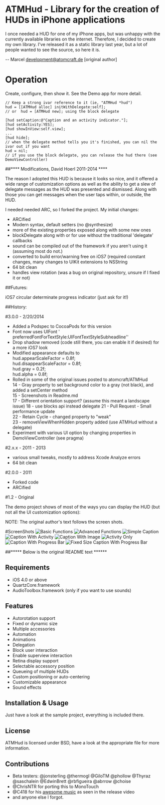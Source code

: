 ATMHud - Library for the creation of HUDs in iPhone applications
================================================================
I once needed a HUD for one of my iPhone apps, but was unhappy with the currently available libraries on the internet. Therefore, I decided to create my own library. I've released it as a static library last year, but a lot of people wanted to see the source, so here it is.

-- Marcel <development@atomcraft.de> [original author]

# Operation

Create, configure, then show it. See the Demo app for more detail.

	// Keep a strong ivar reference to it (ie, "ATMHud *hud")
	hud = [[ATMHud alloc] initWithDelegate:self];  
	// or  hud = [ATMHud new]; using the block delegate

	[hud setCaption:@"Caption and an activity indicator."];
	[hud setActivity:YES];
	[hud showInView:self.view];
	...
	[hud hide];
	// when the delegate method tells you it's finished, you can nil the ivar out if you want
	hud = nil;
	// if you use the block delegate, you can release the hud there (see DemoViewController)

##**** Modifications, David Hoerl 2011-2014 ****

The reason I adopted this HUD is because it looks so nice, and it offered a wide range of customization options as well as the ability to get a slew of delegate messages as the HUD was presented and dismissed. Along with those you can get messages when the user taps within, or outside, the HUD.

I needed needed ARC, so I forked the project. My initial changes:    

 * ARCified
 * Modern syntax, default setters (no @synthesize)
 * more of the existing properties exposed along with some new ones
 * blockDelegate along with or for use without the traditional 'delegate'  callbacks
 * sound can be compiled out of the framework if you aren't using it (assuming most do not.)
 * converted to build error/warning free on iOS7 (required constant changes, many changes to UIKit extensions to NSString
 * 64 bit clean
 * handles view rotation (was a bug on original repository, unsure if I fixed it or not)

##Futures:

iOS7  circular determinate progress indicator (just ask for it!)

##History:

#3.0.0 - 2/20/2014

 * Added a Podspec to CocoaPods for this version
 * Font now uses UIFont ' preferredFontForTextStyle:UIFontTextStyleSubheadline''
 * Drop shadow removed (code still there, you can enable it if desired) for a more iOS7 look
 * Modified appearance defaults to   
    hud.appearScaleFactor = 0.8f;  
    hud.disappearScaleFactor = 0.8f;  
    hud.gray = 0.2f;  
    hud.alpha = 0.8f;  
 * Rolled in some of the original issues posted to atomcraft/ATMHud  
     14 - Gray property to set background color to a gray (not black), and added a setCenter method  
     15 - Screenshots in Readme.md  
     17 - Different orientation support? (assume this meant a landscape issue) 
     18 - use blocks api instead delegate
     21 - Pull Request - Small performance update  
     22 - Retain Cycle - changed property to "weak"  
     23 - removeViewWhenHidden property added (use ATMHud without a delegate)  
 * Experiment with various UI option by changing properties in DemoViewController (see pragma)
   
#2.x.x - 2011 - 2013
* various small tweaks, mostly to address Xcode Analyze errors
* 64 bit clean

#2.0.0 - 2011
* Forked code
* ARCified

#1.2 - Original

The demo project shows of most of the ways you can display the HUD (but not all the UI customization options):

NOTE: The original author's text follows the screen shots.

#ScreenShots
![Basic Functions](ScreenShots/BasicFunctions.png)
![Advanced Functions](ScreenShots/AdvancedFunctions.png)
![Simple Caption](ScreenShots/SimpleCaption.png)
![Caption With Activity](ScreenShots/Caption+Activity.png)
![Caption With Image](ScreenShots/Caption+Image.png)
![Activity Only](ScreenShots/JustSpinner.png)
![Caption With Progress Bar](ScreenShots/Caption+ProgressBar.png)
![Fixed Size Caption With Progress Bar](ScreenShots/Caption+ProgressBar_FixedSize.png)

##***** Below is the original README text ******


Requirements
------------

  * iOS 4.0 or above  
  * QuartzCore.framework
  * AudioToolbox.framework (only if you want to use sounds)
  
Features
--------

  * Autorotation support
  * Fixed or dynamic size
  * Multiple accessories
  * Automation
  * Animations
  * Delegation
  * Block user interaction
  * Enable superview interaction
  * Retina display support
  * Selectable accessory position
  * Queueing of multiple HUDs
  * Custom positioning or auto-centering
  * Customizable appearance
  * Sound effects
  
Installation & Usage
--------------------
Just have a look at the sample project, everything is included there.

License
-------
ATMHud is licensed under BSD, have a look at the appropriate file for more information.

Contributions
-------------

  * Beta testers: @jonsterling @thermogl @GiloTM @phollow @Thyraz @saschalein @EdwinBrett @rbfigueira @abrrow @choise
  * @ChrisNTR for porting this to MonoTouch
  * @C418 for his [awesome music](http://c418.bandcamp.com/track/no-but-yes) as seen in the release video
  * and anyone else I forgot.
